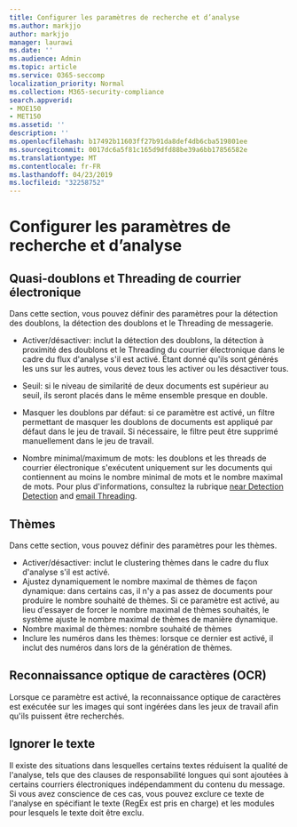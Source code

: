 ```yaml
---
title: Configurer les paramètres de recherche et d’analyse
ms.author: markjjo
author: markjjo
manager: laurawi
ms.date: ''
ms.audience: Admin
ms.topic: article
ms.service: O365-seccomp
localization_priority: Normal
ms.collection: M365-security-compliance
search.appverid:
- MOE150
- MET150
ms.assetid: ''
description: ''
ms.openlocfilehash: b17492b11603ff27b91da8def4db6cba519801ee
ms.sourcegitcommit: 0017dc6a5f81c165d9dfd88be39a6bb17856582e
ms.translationtype: MT
ms.contentlocale: fr-FR
ms.lasthandoff: 04/23/2019
ms.locfileid: "32258752"
---
```

# <a name="configure-search-and-analytics-settings"></a>Configurer les paramètres de recherche et d’analyse

## <a name="near-duplicates-and-email-threading"></a>Quasi-doublons et Threading de courrier électronique

Dans cette section, vous pouvez définir des paramètres pour la détection des doublons, la détection des doublons et le Threading de messagerie.

- Activer/désactiver: inclut la détection des doublons, la détection à proximité des doublons et le Threading du courrier électronique dans le cadre du flux d'analyse s'il est activé. Étant donné qu'ils sont générés les uns sur les autres, vous devez tous les activer ou les désactiver tous.

- Seuil: si le niveau de similarité de deux documents est supérieur au seuil, ils seront placés dans le même ensemble presque en double.

- Masquer les doublons par défaut: si ce paramètre est activé, un filtre permettant de masquer les doublons de documents est appliqué par défaut dans le jeu de travail. Si nécessaire, le filtre peut être supprimé manuellement dans le jeu de travail.

- Nombre minimal/maximum de mots: les doublons et les threads de courrier électronique s'exécutent uniquement sur les documents qui contiennent au moins le nombre minimal de mots et le nombre maximal de mots.
Pour plus d'informations, consultez la rubrique [near Detection Detection](near-duplicates.md) and [email Threading](email-threading.md).

## <a name="themes"></a>Thèmes

Dans cette section, vous pouvez définir des paramètres pour les thèmes.

- Activer/désactiver: inclut le clustering thèmes dans le cadre du flux d'analyse s'il est activé.
- Ajustez dynamiquement le nombre maximal de thèmes de façon dynamique: dans certains cas, il n'y a pas assez de documents pour produire le nombre souhaité de thèmes. Si ce paramètre est activé, au lieu d'essayer de forcer le nombre maximal de thèmes souhaités, le système ajuste le nombre maximal de thèmes de manière dynamique.
- Nombre maximal de thèmes: nombre souhaité de thèmes
- Inclure les numéros dans les thèmes: lorsque ce dernier est activé, il inclut des numéros dans lors de la génération de thèmes.  

## <a name="optical-character-recognition-ocr"></a>Reconnaissance optique de caractères (OCR)

Lorsque ce paramètre est activé, la reconnaissance optique de caractères est exécutée sur les images qui sont ingérées dans les jeux de travail afin qu'ils puissent être recherchés.

## <a name="ignore-text"></a>Ignorer le texte

Il existe des situations dans lesquelles certains textes réduisent la qualité de l'analyse, tels que des clauses de responsabilité longues qui sont ajoutées à certains courriers électroniques indépendamment du contenu du message. Si vous avez conscience de ces cas, vous pouvez exclure ce texte de l'analyse en spécifiant le texte (RegEx est pris en charge) et les modules pour lesquels le texte doit être exclu.